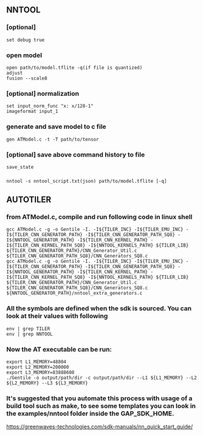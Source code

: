 ## NNTOOL
### [optional]
    set debug true
### open model
    open path/to/model.tflite -q(if file is quantized)
    adjust
    fusion --scale8
### [optional] normalization
    set input_norm_func "x: x/128-1"
    imageformat input_1
### generate and save model to c file
    gen ATModel.c -t -T path/to/tensor
### [optional] save above command history to file
    save_state
### 
    nntool -s nntool_script.txt(json) path/to/model.tflite [-q]

## AUTOTILER
### from ATModel.c, compile and run following code in linux shell
    gcc ATModel.c -g -o Gentile -I. -I${TILER_INC} -I${TILER_EMU_INC} -I${TILER_CNN_GENERATOR_PATH} -I${TILER_CNN_GENERATOR_PATH_SQ8} -I${NNTOOL_GENERATOR_PATH} -I${TILER_CNN_KERNEL_PATH} -I${TILER_CNN_KERNEL_PATH_SQ8} -I${NNTOOL_KERNELS_PATH} ${TILER_LIB} ${TILER_CNN_GENERATOR_PATH}/CNN_Generator_Util.c ${TILER_CNN_GENERATOR_PATH_SQ8}/CNN_Generators_SQ8.c
    gcc ATModel.c -g -o Gentile -I. -I${TILER_INC} -I${TILER_EMU_INC} -I${TILER_CNN_GENERATOR_PATH} -I${TILER_CNN_GENERATOR_PATH_SQ8} -I${NNTOOL_GENERATOR_PATH} -I${TILER_CNN_KERNEL_PATH} -I${TILER_CNN_KERNEL_PATH_SQ8} -I${NNTOOL_KERNELS_PATH} ${TILER_LIB} ${TILER_CNN_GENERATOR_PATH}/CNN_Generator_Util.c ${TILER_CNN_GENERATOR_PATH_SQ8}/CNN_Generators_SQ8.c ${NNTOOL_GENERATOR_PATH}/nntool_extra_generators.c
    
### All the symbols are defined when the sdk is sourced. You can look at their values with following
    env | grep TILER
    env | grep NNTOOL
    
### Now the AT executable can be run:
    export L1_MEMORY=48804
    export L2_MEMORY=200000
    export L3_MEMORY=83888608
    ./Gentile -o output/path/dir -c output/path/dir --L1 ${L1_MEMORY} --L2 ${L2_MEMORY} --L3 ${L3_MEMORY}

### It's suggested that you automate this process with usage of a build tool such as make, to see some templates you can look in the examples/nntool folder inside the GAP_SDK_HOME.

https://greenwaves-technologies.com/sdk-manuals/nn_quick_start_guide/
